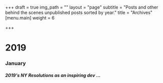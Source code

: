 +++
draft = true
img_path = ""
layout = "page"
subtitle = "Posts and other behind the scenes unpublished posts sorted by year."
title = "Archives"
[menu.main]
weight = 6

+++
# 2019

### January

##### 2019's NY Resolutions as an inspiring dev ...